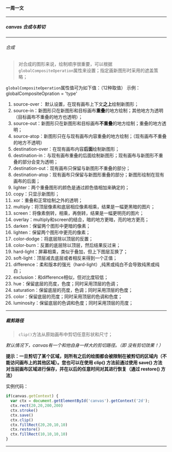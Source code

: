 #### 一周一文
----
##### canvas 合成与剪切
----
###### 合成
> 对合成的图形来说，绘制顺序很重要，可以根据`globalCompositeOperation`属性来设置；指定画新图形时采用的遮盖策略；

 `globalCompositeOperation`属性值可为如下值：（12种取值）
 示例：globalCompositeOpration = 'type'
 1. source-over： 默认设置，在现有画布上下文**之上**绘制新图形；
 2. source-in：新图形只在新图形和目标画布**重叠**的地方绘制；其他地方为透明（目标画布不重叠的地方也透明）；
 3. source-out：新图形只在新图形和目标画布**不重叠**的地方绘制；重叠的地方透明；
 4. source-atop：新图形只在与现有画布内容重叠的地方绘制；（现有画布不重叠的地方不透明）
 5. destination-over：在现有画布内容**后面**绘制新图形；
 6. destination-in：与现有画布重叠的后面绘制新图形；现有画布与新图形不重叠的部分会变为透明；
 7. destination-out：现有画布只保留与新图形不重叠的部分；
 8. destination-atop：现有画布只保留与新图形重叠的部分；新图形绘制在现有画布的后面；
 9. lighter：两个重叠图形的颜色是通过颜色值相加来确定的；
 10. copy：只显示新图形；
 11. xor：重叠和正常绘制之外的透明；
 12. multiply：将顶层像素和底层相应像素相乘，结果是一幅更黑暗的图片；
 13. screen：将像素倒转，相乘，再倒转，结果是一幅更明亮的图片；
 14. overlay：multiply和screen的结合，暗的地方更暗，亮的地方更亮；
 15. darken：保留两个图形中更暗的像素；
 16. lighten：保留两个图形中更亮的像素；
 17. color-dodge：将底层除以顶层的反置；
 18. color-burn：反置的底层除以顶层，然后结果反过来；
 19. hard-light：屏幕相乘，类似于叠加，但上下图层互换了；
 20. soft-light：顶层减去底层或者相反来得到一个正值；
 21. difference：柔和版本的强光（hard-light）,纯黑或纯白不会导致纯黑或纯白；
 22. exclusion：和difference相似，但对比度较低；
 23. hue：保留底层的亮度，色度；同时采用顶层的色调；
 24. saturation：保留底层的亮度，色调；同时采用顶层的色度；
 25. color：保留底层的亮度；同时采用顶层的色调和色度；
 26. luminosity：保留底层的色调和色度；同时采用顶层的亮度；
 ----
 ##### 裁剪路径
 > `clip()`方法从原始画布中剪切任意形状和尺寸；

  *默认情况下，canvas有一个和他自身一样大的剪切路径。（即 没有剪切效果！）*

  **提示：一旦剪切了某个区域，则所有之后的绘图都会被限制在被剪切的区域内（不能访问画布上的其他区域）。您也可以在使用 clip() 方法前通过使用 save() 方法对当前画布区域进行保存，并在以后的任意时间对其进行恢复（通过 restore() 方法）**

  实例代码：
  ```javascript
  if(canvas.getContext) {
    var ctx = document.getElementById('canvas').getContext('2d');
    ctx.rect(20,20,200,200)
    ctx.stroke()
    ctx.save()
    ctx.clip()
    ctx.fillRect(20,20,10,10)
    ctx.restore()
    ctx.fillRect(10,10,10,10)
  }
  ```
  ----
